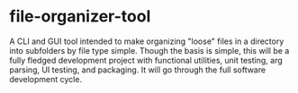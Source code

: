 # file-organizer-tool
A CLI and GUI tool intended to make organizing "loose" files in a directory into subfolders by file type simple. Though the basis is simple, this will be a fully fledged development project with functional utilities, unit testing, arg parsing, UI testing, and packaging. It will go through the full software development cycle.
